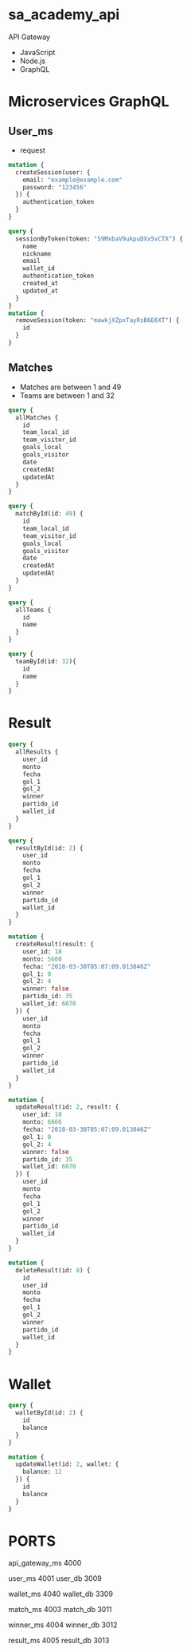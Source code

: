 # sa_academy_api

API Gateway

* JavaScript
* Node.js
* GraphQL


# Microservices GraphQL

## User_ms

* request
```graphql
mutation {
  createSession(user: {
    email: "example@example.com"
    password: "123456"
  }) {
    authentication_token
  }
}

query {
  sessionByToken(token: "59MxbaV9ukpuDXx5vCTX") {
    name
    nickname
    email
    wallet_id
    authentication_token
    created_at
    updated_at
  }
}
mutation {
  removeSession(token: "mawkjXZpxTayRsB6E6XT") {
    id
  }
}
```

## Matches

* Matches are between 1 and 49
* Teams are between 1 and 32

```graphql
query {
  allMatches {
    id
    team_local_id
    team_visitor_id
    goals_local
    goals_visitor
    date
    createdAt
    updatedAt
  }
}

query {
  matchById(id: 49) {
    id
    team_local_id
    team_visitor_id
    goals_local
    goals_visitor
    date
    createdAt
    updatedAt
  }
}

query {
  allTeams {
    id
    name
  }
}

query {
  teamById(id: 32){
    id
    name
  }
}
```

# Result

```graphql
query {
  allResults {
    user_id
    monto
    fecha
    gol_1
    gol_2
    winner
    partido_id
    wallet_id
  }
}

query {
  resultById(id: 2) {
    user_id
    monto
    fecha
    gol_1
    gol_2
    winner
    partido_id
    wallet_id
  }
}

mutation {
  createResult(result: {
  	user_id: 18
    monto: 5600
    fecha: "2018-03-30T05:07:09.013046Z"
    gol_1: 0
    gol_2: 4
    winner: false
    partido_id: 35
    wallet_id: 6070
  }) {
    user_id
    monto
    fecha
    gol_1
    gol_2
    winner
    partido_id
    wallet_id
  }
}

mutation {
  updateResult(id: 2, result: {
  	user_id: 18
    monto: 6666
    fecha: "2018-03-30T05:07:09.013046Z"
    gol_1: 0
    gol_2: 4
    winner: false
    partido_id: 35
    wallet_id: 6070
  }) {
    user_id
    monto
    fecha
    gol_1
    gol_2
    winner
    partido_id
    wallet_id
  }
}

mutation {
  deleteResult(id: 8) {
    id
    user_id
    monto
    fecha
    gol_1
    gol_2
    winner
    partido_id
    wallet_id
  }
}
```

# Wallet

```graphql
query {
  walletById(id: 2) {
    id
    balance
  }
}

mutation {
  updateWallet(id: 2, wallet: {
    balance: 12
  }) {
    id
    balance
  }
}
```

# PORTS

api_gateway_ms 4000

user_ms 4001
user_db 3009

wallet_ms 4040
wallet_db 3309

match_ms 4003
match_db 3011

winner_ms 4004
winner_db 3012

result_ms 4005
result_db 3013
